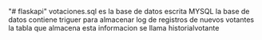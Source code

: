 "# flaskapi" 
votaciones.sql es la base de datos escrita MYSQL
la base de datos contiene triguer para almacenar log de registros de nuevos votantes 
la tabla que almacena esta informacion se llama historialvotante
